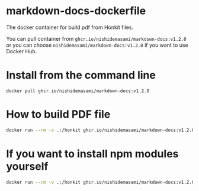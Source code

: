 # markdown-docs-dockerfile
The docker container for build pdf from Honkit files.

You can pull container from `ghcr.io/nishidemasami/markdown-docs:v1.2.0` or you can choose `nishidemasami/markdown-docs:v1.2.0` if you want to use Docker Hub.

# Install from the command line
```
docker pull ghcr.io/nishidemasami/markdown-docs:v1.2.0
```

# How to build PDF file
```bash
docker run --rm -v .:/honkit ghcr.io/nishidemasami/markdown-docs:v1.2.0 npx honkit pdf ./ ./output.pdf
```

# If you want to install npm modules yourself
```bash
docker run --rm -v .:/honkit ghcr.io/nishidemasami/markdown-docs:v1.2.0 /bin/sh -c "npm install && npx honkit pdf ./ ./output.pdf"
```

